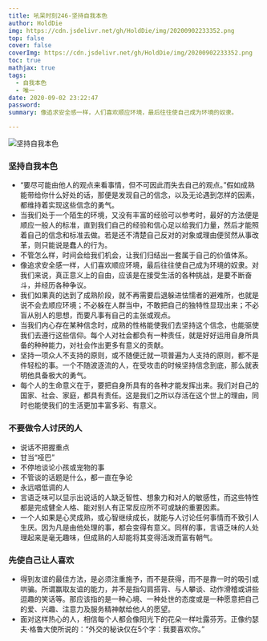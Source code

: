 ```yaml
---
title: 吼呆时刻246-坚持自我本色
author: HoldDie
img: https://cdn.jsdelivr.net/gh/HoldDie/img/20200902233352.png
top: false
cover: false
coverImg: https://cdn.jsdelivr.net/gh/HoldDie/img/20200902233352.png
toc: true
mathjax: true
tags:
  - 自我本色
  - 唯一
date: 2020-09-02 23:22:47
password:
summary: 像追求安全感一样，人们喜欢顺应环境，最后往往使自己成为环境的奴隶。

---
```


![坚持自我本色](https://cdn.jsdelivr.net/gh/HoldDie/img/20200902233352.png)

### 坚持自我本色

- “要尽可能由他人的观点来看事情，但不可因此而失去自己的观点。”假如成熟能带给你什么好处的话，那便是发现自己的信念，以及无论遇到怎样的因素，都维持着实现这些信念的勇气。
- 当我们处于一个陌生的环境，又没有丰富的经验可以参考时，最好的方法便是顺应一般人的标准，直到我们自己的经验和信心足以给我们力量，然后才能照着自己的信念和标准去做。若是还不清楚自己反对的对象或理由便贸然从事改革，则只能说是蠢人的行为。
- 不管怎么样，时间会给我们机会，让我们归结出一套属于自己的价值体系。
- 像追求安全感一样，人们喜欢顺应环境，最后往往使自己成为环境的奴隶。对我们来说，真正意义上的自由，应该是在接受生活的各种挑战，是要不断奋斗，并经历各种争议。
- 我们如果真的达到了成熟阶段，就不再需要后退躲进怯懦者的避难所，也就是说不会去顺应环境；不必躲在人群当中，不敢把自己的独特性显现出来；不必盲从别人的思想，而要凡事有自己的主张或观点。
- 当我们内心存在某种信念时，成熟的性格能使我们去坚持这个信念，也能驱使我们去遵行这些信仰。每个人对社会都负有一种责任，就是好好运用自身所具备的种种能力，对社会作出更多有意义的贡献。
- 坚持一项众人不支持的原则，或不随便迁就一项普遍为人支持的原则，都不是件轻松的事。一个不随波逐流的人，在受攻击的时候坚持信念到底，那么就表明他具备极大的勇气。
- 每个人的生命意义在于，要把自身所具有的各种才能发挥出来。我们对自己的国家、社会、家庭，都具有责任。这是我们之所以存活在这个世上的理由，同时也能使我们的生活更加丰富多彩、有意义。

### 不要做令人讨厌的人

- 说话不把握重点
- 甘当“哑巴”
- 不停地谈论小孩或宠物的事
- 不管谈的话题是什么，都一直在争论
- 永远唱低调的人
- 言语乏味可以显示出说话的人缺乏智性、想象力和对人的敏感性，而这些特性都是完成健全人格、能对别人有正常反应所不可或缺的重要因素。
- 一个人如果是心灵成熟，或心智继续成长，就能与人讨论任何事情而不致引人生厌。因为凡是由他处理的事，都会变得有意义。同样的事，言语乏味的人处理起来是毫无趣味，但成熟的人却能将其变得活泼而富有朝气。

### 先使自己让人喜欢

- 得到友谊的最佳方法，是必须注重施予，而不是获得，而不是靠一时的吸引或哄骗。所谓赢取友谊的能力，并不是指勾肩搭背、与人攀谈、动作滑稽或讲些逗趣的笑话等。那应该指的是一种心境、一种处世的态度或是一种愿意把自己的爱、兴趣、注意力及服务精神献给他人的愿望。
- 面对这样热心的人，相信每个人都会像阳光下的花朵一样吐露芬芳。正像约瑟夫·格鲁大使所说的：“外交的秘诀仅在5个字：我要喜欢你。”
